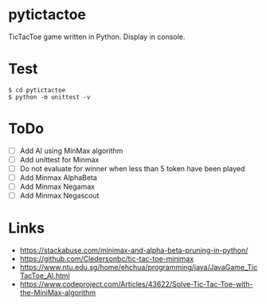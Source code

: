 # pytictactoe

TicTacToe game written in Python.
Display in console.

# Test

    $ cd pytictactoe
    $ python -m unittest -v
    
# ToDo

- [ ] Add AI using MinMax algorithm
- [ ] Add unittest for Minmax
- [ ] Do not evaluate for winner when less than 5 token have been played
- [ ] Add Minmax AlphaBeta
- [ ] Add Minmax Negamax
- [ ] Add Minmax Negascout

# Links

* https://stackabuse.com/minimax-and-alpha-beta-pruning-in-python/
* https://github.com/Cledersonbc/tic-tac-toe-minimax
* https://www.ntu.edu.sg/home/ehchua/programming/java/JavaGame_TicTacToe_AI.html
* https://www.codeproject.com/Articles/43622/Solve-Tic-Tac-Toe-with-the-MiniMax-algorithm